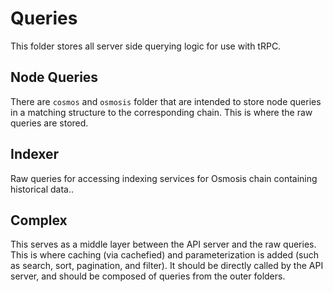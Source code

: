 # Queries

This folder stores all server side querying logic for use with tRPC.

## Node Queries

There are `cosmos` and `osmosis` folder that are intended to store node queries in a matching structure to the corresponding chain. This is where the raw queries are stored.

## Indexer

Raw queries for accessing indexing services for Osmosis chain containing historical data..

## Complex

This serves as a middle layer between the API server and the raw queries. This is where caching (via cachefied) and parameterization is added (such as search, sort, pagination, and filter). It should be directly called by the API server, and should be composed of queries from the outer folders.
